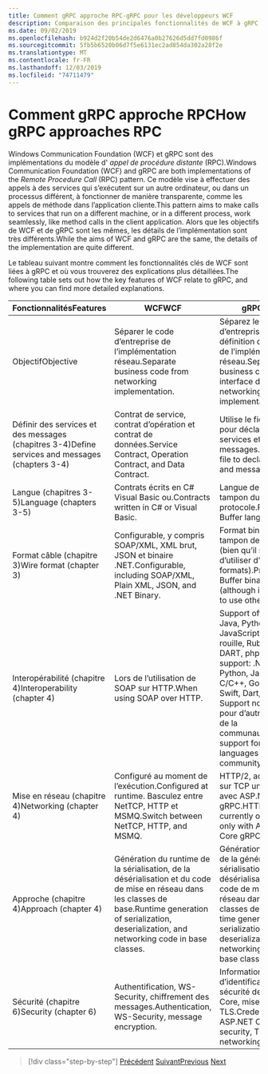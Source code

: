```yaml
---
title: Comment gRPC approche RPC-gRPC pour les développeurs WCF
description: Comparaison des principales fonctionnalités de WCF à gRPC.
ms.date: 09/02/2019
ms.openlocfilehash: b924d2f20b54de2d6476a0b27626d5dd7fd0986f
ms.sourcegitcommit: 5fb5b6520b06d7f5e6131ec2ad854da302a28f2e
ms.translationtype: MT
ms.contentlocale: fr-FR
ms.lasthandoff: 12/03/2019
ms.locfileid: "74711479"
---
```

# <a name="how-grpc-approaches-rpc"></a><span data-ttu-id="30822-103">Comment gRPC approche RPC</span><span class="sxs-lookup"><span data-stu-id="30822-103">How gRPC approaches RPC</span></span>

<span data-ttu-id="30822-104">Windows Communication Foundation (WCF) et gRPC sont des implémentations du modèle d' *appel de procédure distante* (RPC).</span><span class="sxs-lookup"><span data-stu-id="30822-104">Windows Communication Foundation (WCF) and gRPC are both implementations of the *Remote Procedure Call* (RPC) pattern.</span></span> <span data-ttu-id="30822-105">Ce modèle vise à effectuer des appels à des services qui s’exécutent sur un autre ordinateur, ou dans un processus différent, à fonctionner de manière transparente, comme les appels de méthode dans l’application cliente.</span><span class="sxs-lookup"><span data-stu-id="30822-105">This pattern aims to make calls to services that run on a different machine, or in a different process, work seamlessly, like method calls in the client application.</span></span> <span data-ttu-id="30822-106">Alors que les objectifs de WCF et de gRPC sont les mêmes, les détails de l’implémentation sont très différents.</span><span class="sxs-lookup"><span data-stu-id="30822-106">While the aims of WCF and gRPC are the same, the details of the implementation are quite different.</span></span>

<span data-ttu-id="30822-107">Le tableau suivant montre comment les fonctionnalités clés de WCF sont liées à gRPC et où vous trouverez des explications plus détaillées.</span><span class="sxs-lookup"><span data-stu-id="30822-107">The following table sets out how the key features of WCF relate to gRPC, and where you can find more detailed explanations.</span></span>

| <span data-ttu-id="30822-108">Fonctionnalités</span><span class="sxs-lookup"><span data-stu-id="30822-108">Features</span></span> | <span data-ttu-id="30822-109">WCF</span><span class="sxs-lookup"><span data-stu-id="30822-109">WCF</span></span> | <span data-ttu-id="30822-110">gRPC</span><span class="sxs-lookup"><span data-stu-id="30822-110">gRPC</span></span> |
| -------- | --- | ---- |
| <span data-ttu-id="30822-111">Objectif</span><span class="sxs-lookup"><span data-stu-id="30822-111">Objective</span></span> | <span data-ttu-id="30822-112">Séparer le code d’entreprise de l’implémentation réseau.</span><span class="sxs-lookup"><span data-stu-id="30822-112">Separate business code from networking implementation.</span></span> | <span data-ttu-id="30822-113">Séparez le code d’entreprise de la définition d’interface et de l’implémentation réseau.</span><span class="sxs-lookup"><span data-stu-id="30822-113">Separate business code from interface definition and networking implementation.</span></span> |
| <span data-ttu-id="30822-114">Définir des services et des messages (chapitres 3-4)</span><span class="sxs-lookup"><span data-stu-id="30822-114">Define services and messages (chapters 3-4)</span></span>  | <span data-ttu-id="30822-115">Contrat de service, contrat d’opération et contrat de données.</span><span class="sxs-lookup"><span data-stu-id="30822-115">Service Contract, Operation Contract, and Data Contract.</span></span> | <span data-ttu-id="30822-116">Utilise le fichier proto pour déclarer des services et des messages.</span><span class="sxs-lookup"><span data-stu-id="30822-116">Uses proto file to declare services and messages.</span></span> |
| <span data-ttu-id="30822-117">Langue (chapitres 3-5)</span><span class="sxs-lookup"><span data-stu-id="30822-117">Language (chapters 3-5)</span></span> | <span data-ttu-id="30822-118">Contrats écrits en C# Visual Basic ou.</span><span class="sxs-lookup"><span data-stu-id="30822-118">Contracts written in C# or Visual Basic.</span></span> | <span data-ttu-id="30822-119">Langue de la mémoire tampon du protocole.</span><span class="sxs-lookup"><span data-stu-id="30822-119">Protocol Buffer language.</span></span> |
| <span data-ttu-id="30822-120">Format câble (chapitre 3)</span><span class="sxs-lookup"><span data-stu-id="30822-120">Wire format (chapter 3)</span></span> | <span data-ttu-id="30822-121">Configurable, y compris SOAP/XML, XML brut, JSON et binaire .NET.</span><span class="sxs-lookup"><span data-stu-id="30822-121">Configurable, including SOAP/XML, Plain XML, JSON, and .NET Binary.</span></span> | <span data-ttu-id="30822-122">Format binaire du tampon de protocole (bien qu’il soit possible d’utiliser d’autres formats).</span><span class="sxs-lookup"><span data-stu-id="30822-122">Protocol Buffer binary format (although it's possible to use other formats).</span></span>
| <span data-ttu-id="30822-123">Interopérabilité (chapitre 4)</span><span class="sxs-lookup"><span data-stu-id="30822-123">Interoperability (chapter 4)</span></span> | <span data-ttu-id="30822-124">Lors de l’utilisation de SOAP sur HTTP.</span><span class="sxs-lookup"><span data-stu-id="30822-124">When using SOAP over HTTP.</span></span> | <span data-ttu-id="30822-125">Support officiel : .NET, Java, Python, JavaScript, C/C++, Go, rouille, Ruby, SWIFT, DART, php.</span><span class="sxs-lookup"><span data-stu-id="30822-125">Official support: .NET, Java, Python, JavaScript, C/C++, Go, Rust, Ruby, Swift, Dart, PHP.</span></span> <span data-ttu-id="30822-126">Support non officiel pour d’autres langages de la communauté.</span><span class="sxs-lookup"><span data-stu-id="30822-126">Unofficial support for other languages from the community.</span></span> |
| <span data-ttu-id="30822-127">Mise en réseau (chapitre 4)</span><span class="sxs-lookup"><span data-stu-id="30822-127">Networking (chapter 4)</span></span> | <span data-ttu-id="30822-128">Configuré au moment de l’exécution.</span><span class="sxs-lookup"><span data-stu-id="30822-128">Configured at runtime.</span></span> <span data-ttu-id="30822-129">Basculez entre NetTCP, HTTP et MSMQ.</span><span class="sxs-lookup"><span data-stu-id="30822-129">Switch between NetTCP, HTTP, and MSMQ.</span></span> | <span data-ttu-id="30822-130">HTTP/2, actuellement sur TCP uniquement avec ASP.NET Core gRPC.</span><span class="sxs-lookup"><span data-stu-id="30822-130">HTTP/2, currently over TCP only with ASP.NET Core gRPC.</span></span> |
| <span data-ttu-id="30822-131">Approche (chapitre 4)</span><span class="sxs-lookup"><span data-stu-id="30822-131">Approach (chapter 4)</span></span> | <span data-ttu-id="30822-132">Génération du runtime de la sérialisation, de la désérialisation et du code de mise en réseau dans les classes de base.</span><span class="sxs-lookup"><span data-stu-id="30822-132">Runtime generation of serialization, deserialization, and networking code in base classes.</span></span> | <span data-ttu-id="30822-133">Génération au moment de la génération de la sérialisation, de la désérialisation et du code de mise en réseau dans les classes de base.</span><span class="sxs-lookup"><span data-stu-id="30822-133">Build-time generation of serialization, deserialization, and networking code in base classes.</span></span> |
| <span data-ttu-id="30822-134">Sécurité (chapitre 6)</span><span class="sxs-lookup"><span data-stu-id="30822-134">Security (chapter 6)</span></span> | <span data-ttu-id="30822-135">Authentification, WS-Security, chiffrement des messages.</span><span class="sxs-lookup"><span data-stu-id="30822-135">Authentication, WS-Security, message encryption.</span></span> | <span data-ttu-id="30822-136">Informations d’identification, sécurité de ASP.NET Core, mise en réseau TLS.</span><span class="sxs-lookup"><span data-stu-id="30822-136">Credentials, ASP.NET Core security, TLS networking.</span></span> |

>[!div class="step-by-step"]
><span data-ttu-id="30822-137">[Précédent](grpc-overview.md)
>[Suivant](interface-definition-language.md)</span><span class="sxs-lookup"><span data-stu-id="30822-137">[Previous](grpc-overview.md)
[Next](interface-definition-language.md)</span></span>
